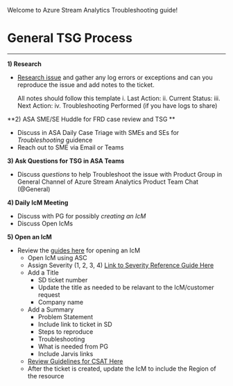 Welcome to Azure Stream Analytics Troubleshooting guide!  

# General TSG Process
____________________________

**1) Research**
-  [Research issue](https://dev.azure.com/Supportability/Big%20Data/_wiki/wikis/Big-Data.wiki/181135/Basic-Troubleshooting) and gather any log errors or exceptions and can you reproduce the issue and add notes to the ticket.

   All notes should follow this template
i. Last Action:
ii. Current Status:
iii. Next Action:
iv. Troubleshooting Performed (if you have logs to share)

**2) ASA SME/SE Huddle for FRD case review and TSG ** 
-  Discuss in ASA Daily Case Triage with SMEs and SEs for _Troubleshooting_ guidence
-  Reach out to SME via Email or Teams

**3) Ask Questions for TSG in ASA Teams** 
-  Discuss _questions_ to help Troubleshoot the issue with Product Group in General Channel of Azure Stream Analytics Product Team Chat (@General)

**4) Daily IcM Meeting** 
-  Discuss with PG for possibly _creating an IcM_
-  Discuss Open IcMs

**5) Open an IcM** 
-  Review the [guides here](https://dev.azure.com/Supportability/Big%20Data/_wiki/wikis/Big-Data.wiki/181132/Escalations-Creating-ICMs) for opening an IcM
   - Open IcM using ASC
   - Assign Severity (1, 2, 3, 4) [Link to Severity Reference Guide Here](https://msdata.visualstudio.com/Azure%20Stream%20Analytics/_wiki/wikis/Azure%20Stream%20Analytics.wiki/3791/Guidance-for-CRI-ICM-severity-for-ASA)
   - Add a Title 
      - SD ticket number
      - Update the title as needed to be relavant to the IcM/customer request
      - Company name
   - Add a Summary
      - Problem Statement
      - Include link to ticket in SD
      - Steps to reproduce
      - Troubleshooting
      - What is needed from PG
      - Include Jarvis links
   - [Review Guidelines for CSAT Here](https://dev.azure.com/Supportability/Big%20Data/_wiki/wikis/Big-Data.wiki/181132/Escalations-Creating-ICMs?anchor=how-do-i-escalate-the-icm-to-csat)
   - After the ticket is created, update the IcM to include the Region of the resource 